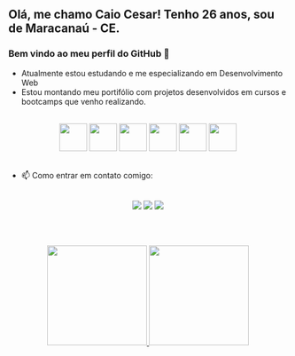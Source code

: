 <!--
**CaiocsCunha/CaiocsCunha** is a ✨ _special_ ✨ repository because its `README.md` (this file) appears on your GitHub profile.

Here are some ideas to get you started:

- 🔭 I’m currently working on ...
- 🌱 I’m currently learning ...
- 👯 I’m looking to collaborate on ...
- 🤔 I’m looking for help with ...
- 💬 Ask me about ...
- 📫 How to reach me: ...
- 😄 Pronouns: ...
- ⚡ Fun fact: ...
-->
## Olá, me chamo Caio Cesar! Tenho 26 anos, sou de Maracanaú - CE.
### Bem vindo ao meu perfil do GitHub 👋

- Atualmente estou estudando e me especializando em Desenvolvimento Web
- Estou montando meu portifólio com projetos desenvolvidos em cursos e bootcamps que venho realizando.

<br>

<div align="center">
  <img src="https://cdn.jsdelivr.net/gh/devicons/devicon/icons/html5/html5-original-wordmark.svg" width="50" />
  <img src="https://cdn.jsdelivr.net/gh/devicons/devicon/icons/css3/css3-original-wordmark.svg" width="50"/>
  <img src="https://cdn.jsdelivr.net/gh/devicons/devicon/icons/javascript/javascript-original.svg" width="50"/>
  <img src="https://cdn.jsdelivr.net/gh/devicons/devicon/icons/nodejs/nodejs-original.svg" width="50"/>
  <img src="https://cdn.jsdelivr.net/gh/devicons/devicon/icons/react/react-original-wordmark.svg" width="50"/>
  <img src="https://upload.wikimedia.org/wikipedia/commons/9/95/Vue.js_Logo_2.svg" width="50"/>
</div>

<br>

- 📫 Como entrar em contato comigo:

<br>

<div align="center">
  <a href="https://www.linkedin.com/in/caiocscunha/" target="_blank"><img src="https://img.shields.io/badge/-LinkedIn-%230077B5?style=for-the-badge&logo=linkedin&logoColor=white" target="_blank"></a>
  <a href = "mailto:caiocscunha@gmail.com"><img src="https://img.shields.io/badge/Gmail-D14836?style=for-the-badge&logo=gmail&logoColor=white" target="_blank"></a>
  <a href="https://instagram.com/caioc_cunha" target="_blank"><img src="https://img.shields.io/badge/-Instagram-%23E4405F?style=for-the-badge&logo=instagram&logoColor=white" target="_blank"></a>
  </div>
 
<br><br>

<div align="center">
  <a href="https://github.com/CaiocsCunha">
  <img height="180em" src="https://github-readme-stats.vercel.app/api/top-langs/?username=CaiocsCunha&layout=compact&langs_count=7&theme=dracula"/>
  <img height="180em" src="https://github-readme-stats.vercel.app/api?username=CaiocsCunha&show_icons=true&theme=dracula&include_all_commits=true&count_private=true"/>
</div>
